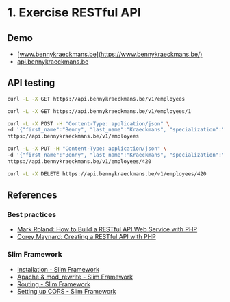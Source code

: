 # 1. Exercise RESTful API

## Demo
- [www.bennykraeckmans.be](https://www.bennykraeckmans.be/)
- [api.bennykraeckmans.be](https://api.bennykraeckmans.be/)

## API testing

``` sh
curl -L -X GET https://api.bennykraeckmans.be/v1/employees
```

``` sh
curl -L -X GET https://api.bennykraeckmans.be/v1/employees/1
```

``` sh
curl -L -X POST -H "Content-Type: application/json" \
-d '{"first_name":"Benny", "last_name":"Kraeckmans", "specialization":""}' \
https://api.bennykraeckmans.be/v1/employees
```

``` sh
curl -L -X PUT -H "Content-Type: application/json" \
-d '{"first_name":"Benny", "last_name":"Kraeckmans", "specialization":"Hi mom!"}' \
https://api.bennykraeckmans.be/v1/employees/420
```

``` sh
curl -L -X DELETE https://api.bennykraeckmans.be/v1/employees/420
```

## References

### Best practices
- [Mark Roland: How to Build a RESTful API Web Service with PHP](https://web.archive.org/web/20220209214153/https://markroland.com/portfolio/restful-php-api)
- [Corey Maynard: Creating a RESTful API with PHP](https://web.archive.org/web/20220314015154/http://coreymaynard.com/blog/creating-a-restful-api-with-php/)

### Slim Framework
- [Installation - Slim Framework](https://www.slimframework.com/docs/v4/start/installation.html)
- [Apache & mod_rewrite - Slim Framework](https://www.slimframework.com/docs/v4/start/web-servers.html#apache-configuration)
- [Routing - Slim Framework](https://www.slimframework.com/docs/v4/objects/routing.html#how-to-create-routes)
- [Setting up CORS - Slim Framework](https://www.slimframework.com/docs/v4/cookbook/enable-cors.html)